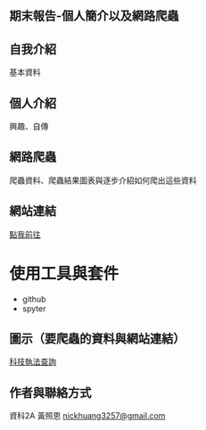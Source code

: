 ## 期末報告-個人簡介以及網路爬蟲
## 自我介紹
基本資料
## 個人介紹
興趣、自傳
## 網路爬蟲
爬蟲資料、爬蟲結果圖表與逐步介紹如何爬出這些資料

## 網站連結
[點我前往](https://nickhuang0330.github.io/index.html#)
# 使用工具與套件
* github
* spyter
## 圖示（要爬蟲的資料與網站連結）
[科技執法查詢](https://opendata.taichung.gov.tw/search?q=%E7%A7%91%E6%8A%80%E5%9F%B7%E6%B3%95)
## 作者與聯絡方式 
資科2A 黃照恩 nickhuang3257@gmail.com
	
